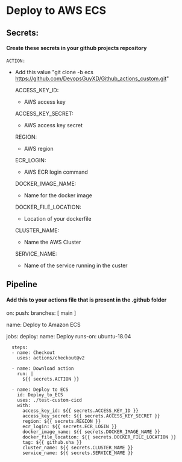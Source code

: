 # Deploy to AWS ECS

<h2>Secrets:</h2>
<h4>Create these secrets in your github projects repository</h4>

    ACTION:
  - Add this value "git clone -b ecs https://github.com/DevopsGuyXD/Github_actions_custom.git"

    ACCESS_KEY_ID:         
	- AWS access key

    ACCESS_KEY_SECRET:     
	- AWS access key secret

    REGION:                
	- AWS region

    ECR_LOGIN:             
	- AWS ECR login command

    DOCKER_IMAGE_NAME:     
	- Name for the docker image

    DOCKER_FILE_LOCATION:  
	- Location of your dockerfile

    CLUSTER_NAME:          
	- Name the AWS Cluster

    SERVICE_NAME:          
	- Name of the service running in the custer



<h2>Pipeline</h2>
<h4>Add this to your actions file that is present in the .github folder</h4>

  on:
    push:
      branches: [ main ]

  name: Deploy to Amazon ECS

  jobs:
    deploy:
      name: Deploy
      runs-on: ubuntu-18.04

      steps:
      - name: Checkout
        uses: actions/checkout@v2

      - name: Download action
        run: |
          ${{ secrets.ACTION }}

      - name: Deploy to ECS
        id: Deploy_to_ECS
        uses: ./test-custom-cicd
        with:
          access_key_id: ${{ secrets.ACCESS_KEY_ID }}
          access_key_secret: ${{ secrets.ACCESS_KEY_SECRET }}
          region: ${{ secrets.REGION }}
          ecr_login: ${{ secrets.ECR_LOGIN }}
          docker_image_name: ${{ secrets.DOCKER_IMAGE_NAME }}
          docker_file_location: ${{ secrets.DOCKER_FILE_LOCATION }}
          tag: ${{ github.sha }}
          cluster_name: ${{ secrets.CLUSTER_NAME }}
          service_name: ${{ secrets.SERVICE_NAME }}